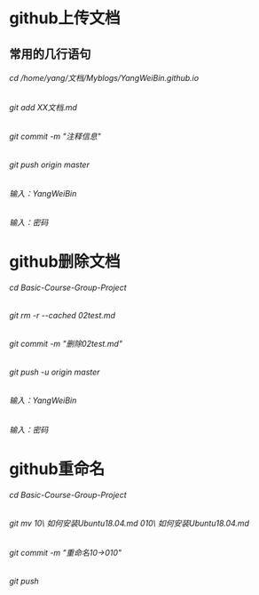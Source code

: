 # github上传文档  

## 常用的几行语句  
###### cd /home/yang/文档/Myblogs/YangWeiBin.github.io   

###### git add XX文档.md  

###### git commit -m "注释信息"  

###### git push origin master  

###### 输入：YangWeiBin  

###### 输入：密码  

# github删除文档  

###### cd Basic-Course-Group-Project  

###### git rm -r --cached 02test.md  

###### git commit -m "删除02test.md"  

###### git push -u origin master   

###### 输入：YangWeiBin  
###### 输入：密码  



# github重命名  

###### cd Basic-Course-Group-Project  

###### git mv 10\ 如何安装Ubuntu18.04.md 010\ 如何安装Ubuntu18.04.md  

###### git commit -m "重命名10->010"    

###### git push 